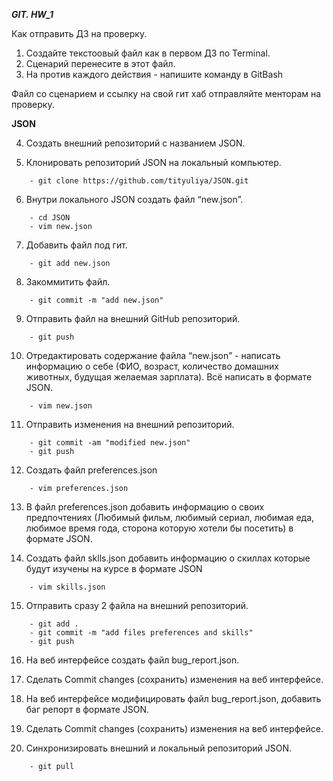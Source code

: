 ___GIT. HW_1___

Как отправить ДЗ на проверку.
1. Создайте текстоовый файл как в первом ДЗ по Terminal.
2. Сценарий перенесите в этот файл.
3. На против каждого действия - напишите команду в GitBash

Файл со сценарием и ссылку на свой гит хаб отправляйте менторам на проверку.




__JSON__

4. Создать внешний репозиторий c названием JSON.

5. Клонировать репозиторий JSON на локальный компьютер. 
```
    - git clone https://github.com/tityuliya/JSON.git
```
6. Внутри локального JSON создать файл “new.json”.
```   
    - cd JSON
    - vim new.json
```
7. Добавить файл под гит.
```    
    - git add new.json
```
8. Закоммитить файл.
```
    - git commit -m "add new.json"
```
9. Отправить файл на внешний GitHub репозиторий.
```
    - git push
```
10. Отредактировать содержание файла “new.json” - написать информацию о себе (ФИО, возраст, количество домашних животных, будущая желаемая зарплата). Всё написать в формате JSON.
```
    - vim new.json
```
11. Отправить изменения на внешний репозиторий.
```
    - git commit -am "modified new.json"
    - git push
```
12. Создать файл preferences.json
```
    - vim preferences.json
```
13. В файл preferences.json добавить информацию о своих предпочтениях (Любимый фильм, любимый сериал, любимая еда, любимое время года, сторона которую хотели бы посетить) в формате JSON.

14. Создать файл sklls.json добавить информацию о скиллах которые будут изучены на курсе в формате JSON
```
    - vim skills.json
```
15. Отправить сразу 2 файла на внешний репозиторий.
```
    - git add .
    - git commit -m "add files preferences and skills"
    - git push
```
16. На веб интерфейсе создать файл bug_report.json.

17. Сделать Commit changes (сохранить) изменения на веб интерфейсе.
    
18. На веб интерфейсе модифицировать файл bug_report.json, добавить баг репорт в формате JSON.

19. Сделать Commit changes (сохранить) изменения на веб интерфейсе.

20. Синхронизировать внешний и локальный репозиторий JSON.
```
    - git pull
```

